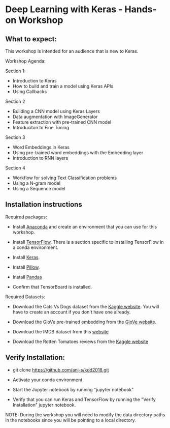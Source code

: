 # Deep Learning with Keras - Hands-on Workshop

## What to expect:

This workshop is intended for an audience that is new to Keras.

Workshop Agenda:

Section 1:

* Introduction to Keras
* How to build and train a model using Keras APIs
* Using Callbacks


Section 2

* Building a CNN model using Keras Layers
* Data augmentation with  ImageGenerator
* Feature extraction with pre-trained CNN model
* Introduciton to Fine Tuning


Section 3

* Word Embeddings in Keras
* Using pre-trained word embeddings with the Embedding layer
* Introduction to RNN layers


Section 4

* Workflow for solving Text Classification problems
* Using a N-gram model
* Using a Sequence model



## Installation instructions

Required packages:

* Install [Anaconda](https://www.anaconda.com/download/#macos) and create an environment that you can use for this workshop.

* Install [TensorFlow](https://www.tensorflow.org/install/). There is a section specific to installing TensorFlow in a conda environment.

* Install [Keras](https://keras.io/#installation).

* Install [Pillow](https://pypi.org/project/Pillow/2.2.1/).

* Install [Pandas](https://pandas.pydata.org/pandas-docs/stable/install.html)

* Confirm that TensorBoard is installed.
 
Required Datasets:

* Download the Cats Vs Dogs dataset from the [Kaggle website](https://www.kaggle.com/c/dogs-vs-cats/data). You will have to create an account if you don't have one already.

* Download the GloVe pre-trained embedding from the [GloVe website](https://nlp.stanford.edu/projects/glove/).

* Download the IMDB dataset from this [website](http://ai.stanford.edu/~amaas/data/sentiment/)

* Download the Rotten Tomatoes reviews from the [Kaggle website](https://www.kaggle.com/c/3810/download/train.tsv.zip)

## Verify Installation:

* git clone https://github.com/anj-s/kdd2018.git

* Activate your conda environment

* Start the Jupyter notebook by running "jupyter notebook"
 
* Verify that you can run Keras and TensorFlow by running the "Verify Installation" jupyter notebook.

NOTE:
During the workshop you will need to modify the data directory paths in the notebooks since you will be pointing to a local directory. 

